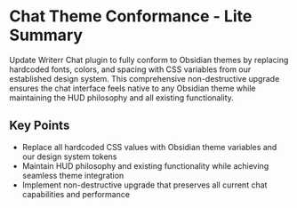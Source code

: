 # Chat Theme Conformance - Lite Summary

Update Writerr Chat plugin to fully conform to Obsidian themes by replacing hardcoded fonts, colors, and spacing with CSS variables from our established design system. This comprehensive non-destructive upgrade ensures the chat interface feels native to any Obsidian theme while maintaining the HUD philosophy and all existing functionality.

## Key Points
- Replace all hardcoded CSS values with Obsidian theme variables and our design system tokens
- Maintain HUD philosophy and existing functionality while achieving seamless theme integration
- Implement non-destructive upgrade that preserves all current chat capabilities and performance